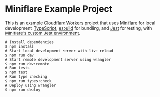 # Miniflare Example Project

This is an example [Cloudflare Workers](https://workers.cloudflare.com/) project that uses [Miniflare](https://github.com/cloudflare/miniflare) for local development, [TypeScript](https://www.typescriptlang.org/), [esbuild](https://github.com/evanw/esbuild) for bundling, and [Jest](https://jestjs.io/) for testing, with [Miniflare's custom Jest environment](https://miniflare.dev/testing/jest).

```shell
# Install dependencies
$ npm install
# Start local development server with live reload
$ npm run dev
# Start remote development server using wrangler
$ npm run dev:remote
# Run tests
$ npm test
# Run type checking
$ npm run types:check
# Deploy using wrangler
$ npm run deploy
```
